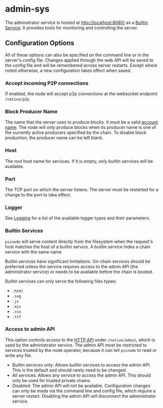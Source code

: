 # admin-sys

The adminstrator service is hosted at [http://localhost:8080/](http://localhost:8080/) as a [Builtin Service](#builtin-services). It provides tools for monitoring and controlling the server.

## Configuration Options

All of these options can also be specified on the command line or in the server's config file. Changes applied through the web API will be saved to the config file and will be remembered across server restarts. Except where noted otherwise, a new configuration takes effect when saved.

### Accept incoming P2P connections

If enabled, the node will accept p2p connections at the websocket endpoint `/native/p2p`.

### Block Producer Name

The name that the server uses to produce blocks. It must be a valid [account name](../cpp-service/reference/magic-numbers.html#psibaseaccountnumber). The node will only produce blocks when its producer name is one of the currently active producers specified by the chain. To disable block production, the producer name can be left blank.

### Host

The root host name for services. If it is empty, only builtin services will be available.

### Port

The TCP port on which the server listens. The server must be restarted for a change to the port to take effect.

### Logger

See [Logging](../psibase/logging.md) for a list of the available logger types and their parameters.

### Builtin Services

`psinode` will serve content directly from the filesystem when the request's host matches the host of a builtin service. A builtin service hides a chain service with the same name.

Builtin services have significant limitations. On-chain services should be preferred unless the service requires access to the admin API (the administrator service) or needs to be available before the chain is booted.

Builtin services can only serve the following files types:
- `.html`
- `.svg`
- `.js`
- `.mjs`
- `.css`
- `.ttf`

### Access to admin API

This option controls access to the [HTTP API](../http.md#node-administrator-services) under `/native/admin`, which is used by the administrator service. The admin API must be restricted to services trusted by the node operator, because it can tell `psinode` to read or write any file.

- Builtin services only: Allows builtin services to access the admin API. This is the default and should rarely need to be changed.
- All services: Allows any service to access the admin API. This should only be used for trusted private chains.
- Disabled: The admin API will not be available. Configuration changes can only be made via the command line and config file, which require a server restart. Disabling the admin API will disconnect the administrator service.
